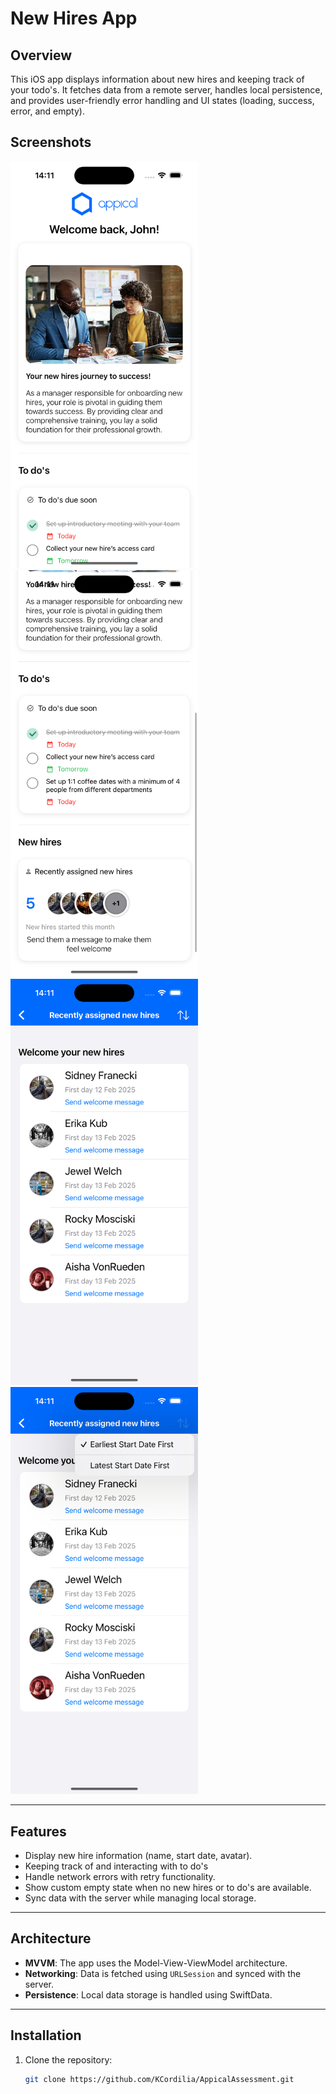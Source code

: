 # New Hires App

## Overview

This iOS app displays information about new hires and keeping track of your todo's. It fetches data from a remote server, handles local persistence, and provides user-friendly error handling and UI states (loading, success, error, and empty).

## Screenshots

<img src="Screenshots/screenshot1.png" width="300" />
<img src="Screenshots/screenshot2.png" width="300" />
<img src="Screenshots/screenshot3.png" width="300" />
<img src="Screenshots/screenshot4.png" width="300" />

---

## Features

- Display new hire information (name, start date, avatar).
- Keeping track of and interacting with to do's
- Handle network errors with retry functionality.
- Show custom empty state when no new hires or to do's are available.
- Sync data with the server while managing local storage.

---

## Architecture

- **MVVM**: The app uses the Model-View-ViewModel architecture.
- **Networking**: Data is fetched using `URLSession` and synced with the server.
- **Persistence**: Local data storage is handled using SwiftData.

---

## Installation

1. Clone the repository:
   ```bash
   git clone https://github.com/KCordilia/AppicalAssessment.git
